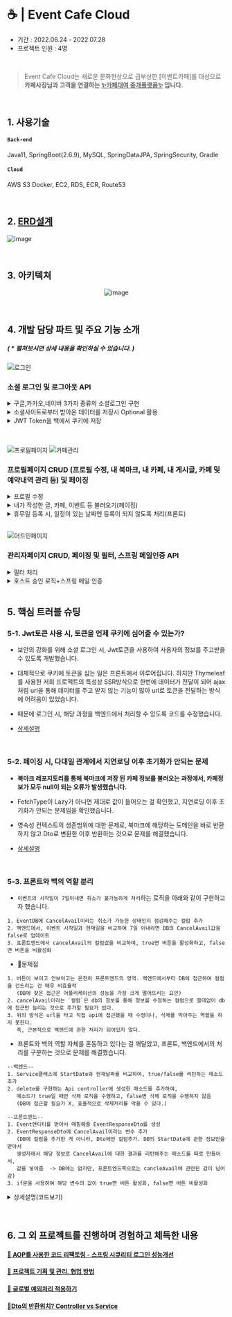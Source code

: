 # ☕ | Event Cafe Cloud 
- 기간 :  2022.06.24 - 2022.07.28  
- 프로젝트 인원 :  4명 

</br>

> Event Cafe Cloud는 새로운 문화현상으로 급부상한 [이벤트카페]를 대상으로  
**카페사장님과 고객을 연결하는 <U>✨카페대여 중개플랫폼✨</U> 입니다.**  

</br>


## 1. 사용기술
#### `Back-end`    
Java11, SpringBoot(2.6.9), MySQL, SpringDataJPA, SpringSecurity, Gradle  
#### `Cloud`    
AWS S3 Docker, EC2, RDS, ECR, Route53

</br>

## 2. [ERD설계]()

![image](https://user-images.githubusercontent.com/93200574/184498197-a78eead7-570a-4ca5-bbb1-33f2e45bc1b9.png)

</br>

## 3. 아키텍쳐
<div align="center">

![image](https://user-images.githubusercontent.com/93200574/184498136-c0ea2482-b5ad-4bc8-af8f-fac04c354ce1.png)

</div>

</br>

## 4. 개발 담당 파트 및 주요 기능 소개 
##### ( * 펼쳐보시면 상세 내용을 확인하실 수 있습니다. )

![로그인](https://user-images.githubusercontent.com/93200574/185052178-770531f4-0ed5-4e4c-8c3f-1d6ac20853ec.gif)
### 소셜 로그인 및 로그아웃 API

<details>
<summary>구글,카카오,네이버 3가지 종류의 소셜로그인 구현</summary>
<div markdown="1">       

#### [application-oauth.yml🔗](https://github.com/nnakki/eventcafecloud/blob/2dea14bd587ac6b7a26268ed98c6c76556cd94b0/src/main/resources/application-oauth.yml)  

</div>
</details>


<details>
<summary>소셜사이트로부터 받아온 데이터를 저장시 Optional 활용 </summary>
<div markdown="1">       

#### [CustomOAuth2UserService🔗](https://github.com/nnakki/eventcafecloud/blob/2dea14bd587ac6b7a26268ed98c6c76556cd94b0/src/main/java/com/eventcafecloud/oauth/service/CustomOAuth2UserService.java)   
User가 null일 경우(=신규회원) DB에 등록되는 과정에서 Optional로 감싼 부분을 원래 `orElseThrow`로 던져 오류가 발생했어서  
첫 수정 시에는, `orElse(null)`로 받도록 처리했었으나 `null을 반환하지 않기 위해 Optional로 감싸는 건데 null을 반환하는 건 의미가 없다`고  
생각해서 null을 반환하지 않는 형식의 삼항연산자로 처리하였습니다.

![수정전](https://user-images.githubusercontent.com/93200574/185783092-86656ada-1970-46a2-9fb9-1968020df82b.png)
</div>
</details>

<details>
<summary>JWT Token을 백에서 쿠키에 저장</summary>
<div markdown="1">       

#### [OAuth2AuthenticationSuccessHandler🔗](https://github.com/nnakki/eventcafecloud/blob/2dea14bd587ac6b7a26268ed98c6c76556cd94b0/src/main/java/com/eventcafecloud/oauth/handler/OAuth2AuthenticationSuccessHandler.java), [CookieUtil🔗](https://github.com/nnakki/eventcafecloud/blob/2dea14bd587ac6b7a26268ed98c6c76556cd94b0/src/main/java/com/eventcafecloud/utils/CookieUtil.java)  

원래는 토큰을 생성하고 토큰을 포함한 프론트엔드의 URI를 반환하도록 설계되어있었으나,  
대부분의 페이지에 `thymeleaf`를 적용하면서 ssr방식으로 페이지를 반환하다보니 프론트의 uri에 토큰을 심는 게 적합하지 않았습니다.   
> `[방법1]` (사용한 방법)     
Handler에서 cookie에 토큰을 저장해줄 때, HttpOnly 세팅을 잡은 addCookie메소드와 HttpOnly(false) 세팅을 잡은 addCookie메소드를 각각 만들어주고,
리프레시 토큰과 액세스토큰을 각각의 방식으로 따로 저장 (리프레시 토큰은 Http에서 접근할 수 있어선 안되기 때문에 세팅을 바꿔주도록 한다.)  
`[방법2]`
> 1. Handler의 redirect경로를 바꿔서 소셜 로그인 후, queryParam의 형태로 전해진 token을 클라이언트가 볼 수 없는 경로로 전달.  
model.attribute를 통해 view로 토큰값을 넘겨준다.
> 2. JS에서 넘겨받은 토큰값을 쿠키에 저장해준다.(set.cookie)
> 3. ajax 콜을 서버로 보낼 때, Header에 token값을 넣어서 보내준다.  
SpringSecurity의 filter가 Header 토큰을 인식, JWT Token을 인증해줄 수 있도록 -> 이 방법 또한 AJAX를 사용하지 않는 파트가 많아 사용하지x

</div>
</details>



</br>  

</details>
</br>  


![프로필페이지](https://user-images.githubusercontent.com/93200574/185052202-eb1bcb0c-0afe-4971-bca0-69dd00d65d48.gif)
![카페관리](https://user-images.githubusercontent.com/93200574/185052231-dd817a1a-7eb2-4faf-a2fa-5e9b3836f7d8.gif)

### 프로필페이지 CRUD (프로필 수정, 내 북마크, 내 카페, 내 게시글, 카페 및 예약내역 관리 등) 및 페이징</b></summary>

<details>
<summary>프로필 수정</summary>
<div markdown="1">       

#### [profileController🔗](https://github.com/nnakki/eventcafecloud/blob/develop/src/main/java/com/eventcafecloud/user/controller/ProfileController.java), [UserService🔗](https://github.com/nnakki/eventcafecloud/blob/d7e9f086e8b8ad15ccc583e6b2c49eef460e7d9b/src/main/java/com/eventcafecloud/user/service/UserService.java) 

프로필 수정은 `고객 피드백`을 반영하여 `1. 닉네임 중복불가`, `2. 프로필사진, 닉네임 중 한쪽만 선택적으로 수정 가능` 로직을 추가했습니다. 
UserRequestDto에서 유효성 검사가 가능하도록 어노테이션을 추가하였고, 사진이나 닉네임은 원래 저장 되어 있던 정보를 불러와 넘겨줌으로서, 수정하지 않으면 원래 정보가 그대로 기입되도록 설계했습니다. 

</div>
</details>


<details>
<summary>내가 작성한 글, 카페, 이벤트 등 불러오기(페이징)</summary>
<div markdown="1">       

#### 람다식을 이용한 Dto 반환 페이징  
repository에서 Page<CafeBookmark>를 사용하여 북마크리스트를 전달받은 이후, 전달받은 리스트를 `.map`을 사용하여 Page<CafeBookmarkResponseDto>로 반환받았습니다. 
```java
@Data
public class CafeBookmarkResponseDto {

    private Long id;
    .
    .
    private Integer cafeBookmarkCount;

    public CafeBookmarkResponseDto(CafeBookmark bookmark) {
        id = bookmark.getId();
        cafeId = bookmark.getCafe().getId();
        cafeName = bookmark.getCafe().getCafeName();
        cafeInfo = bookmark.getCafe().getCafeInfo();
        cafeImgUrl = bookmark.getCafe().getCafeImages().get(0).getCafeImageUrl();
        cafeWeekdayPrice = bookmark.getCafe().getCafeWeekdayPrice();
        cafeReviewCount = bookmark.getCafe().getCafeReviews().size();
        cafeBookmarkCount = bookmark.getCafe().getCafeBookmarks().size();
    }
}
```

```java
@Transactional
public Page<CafeBookmarkResponseDto> findCafeBookmarkByUserId(Long userId, Pageable pageable) {
    int page = (pageable.getPageNumber() == 0) ? 0 : (pageable.getPageNumber() - 1);
    pageable = PageRequest.of(page, 6, Sort.Direction.DESC, "id");
    Page<CafeBookmark> result = cafeBookmarkRepository.findAllByUserId(userId, pageable);
    return result.map(CafeBookmarkResponseDto::new);
}
```
</div>
</details>


<details>
<summary>휴무일 등록 시, 일정이 있는 날짜엔 등록이 되지 않도록 처리(프론트) </summary>
<div markdown="1">       

1. 카페에 등록된 휴무일(Date)정보와, 일정(Schedule)정보를 모두 받아옵니다. 이 때, DB에는 시작일과 종료일만 등록되어있기 때문에  
사이 기간에 대한 모든 날짜를 받아올 수 있도록 함수를 구현. [CafeService🔗](https://github.com/nnakki/eventcafecloud/blob/1278081d6001056e19cfa08c406aba4c1057ebc9/src/main/java/com/eventcafecloud/cafe/service/CafeService.java)
```java
final String DATE_PATTERN = "yyyy-MM-dd";
SimpleDateFormat sdf = new SimpleDateFormat(DATE_PATTERN);
ArrayList<String> dates = new ArrayList<>();

for (int i = 0; i < eventList.size(); i++) {
    String inputEventStartDate = eventList.get(i).getEventStartDate();
    String inputEventEndDate = eventList.get(i).getEventEndDate();

    Date startDate = sdf.parse(inputEventStartDate);
    Date endDate = sdf.parse(inputEventEndDate);
    Date currentEvent = startDate;

    while (currentEvent.compareTo(endDate) <= 0) {
        dates.add(sdf.format(currentEvent));
        Calendar c = Calendar.getInstance();
        c.setTime(currentEvent);
        c.add(Calendar.DAY_OF_MONTH, 1);
        currentEvent = c.getTime();
    }
}
```
2. 모든 날짜에 대한 정보를 Date 리스트에 담고, View로 전달해줍니다. [hostProfileController🔗](https://github.com/nnakki/eventcafecloud/blob/1278081d6001056e19cfa08c406aba4c1057ebc9/src/main/java/com/eventcafecloud/user/controller/hostProfileController.java)
```java
@GetMapping("/{id}/cafes/{cafeId}/schedule")
 public String getReservationByCafe(@PageableDefault Pageable pageable, @PathVariable Long cafeId, Model model, User loginUser) throws ParseException {
     Page<Event> eventList = eventService.findEventListByCafe(cafeId, pageable);
     Page<CafeSchedule> scheduleList = cafeScheduleService.findCafeScheduleByCafeId(cafeId, pageable);
     ArrayList<String> dates = cafeService.AllReservationListByCafe(cafeId);
     .
     .
     //휴무일등록시, 등록 정보를 받아올 객체를 넘김
     model.addAttribute("requestDto", new CafeScheduleRequestDto());

     return "profile-host/host-schedule";
 }
```
3. View의 JS에서는 해당 날짜의 리스트를 받고, Full Calendar API가 인식할 수 있는 형태로 바꾸어준뒤  
FullCalendar의 DisableDate에 넣어줍니다. [host-schedule.html 🔗](https://github.com/nnakki/eventcafecloud/blob/1278081d6001056e19cfa08c406aba4c1057ebc9/src/main/resources/templates/profile-host/host-schedule.html)
```js
let dates = [[${dates}]];

$.datepicker.setDefaults({
            dateFormat: 'yy-mm-dd',
            .
            .
            beforeShowDay: disableSomeDay
        });

        // 제외할 날짜 (받아오기) - 휴무일, 예약된 날짜
        let disabledDays = dates;
        for (let index = 0; index < disabledDays.length; index++) {
            disabledDays[index] = disabledDays[index].replace(/-0+/g, '-')
        }

        // 날짜 선택을 막기위한 함수
        function disableSomeDay(date) {
            let dates = date.getDate();
            let month = date.getMonth();
            let year = date.getFullYear();

            for (let i = 0; i < disabledDays.length; i++) {
                if ($.inArray(year + '-' + (month + 1) + '-' + dates, disabledDays) !== -1) {
                    return [false];
                }
            }
            return [true];
        }
```
</div>
</details>

 
</br> 

![어드민페이지](https://user-images.githubusercontent.com/93200574/185052242-2b71839f-3941-4dee-b078-a26c1d4cf3a0.gif)

### 관리자페이지 CRUD, 페이징 및 필터, 스프링 메일인증 API

<details>
<summary>필터 처리</summary>
<div markdown="1">       

#### [AdminController🔗](https://github.com/nnakki/eventcafecloud/blob/1278081d6001056e19cfa08c406aba4c1057ebc9/src/main/java/com/eventcafecloud/user/controller/AdminController.java)
```java
public Page<UserResponseDto> findAllUserList(RoleType roleType, Pageable pageable) {

    Page<User> userList;

    int page = (pageable.getPageNumber() == 0) ? 0 : (pageable.getPageNumber() - 1);
    pageable = PageRequest.of(page, 10, Sort.Direction.DESC, "id");

    if (roleType == null) {
        userList = userRepository.findAll(pageable);
    } else {
        userList = userRepository.findAllByRole(roleType, pageable);
    }

    return userList.map(UserResponseDto::new);
}
```
```java
@GetMapping("/users")
public String getUserList(@PageableDefault Pageable pageable, @RequestParam(required = false, value = "roleType") RoleType roleType, Model model) {
    Page<UserResponseDto> userList = userService.findAllUserList(roleType, pageable);
    model.addAttribute("users", userList);
    model.addAttribute("userRequestDto", new UserRequestDto());
    return "admin/admin-user";
}
```

</div>
</details>


<details>
<summary>호스트 승인 로직+스프링 메일 인증</summary>
<div markdown="1">       

</br>

> 이 프로젝트는 이벤트를 등록하고자 하는 일반 유저와, 카페를 등록하는 호스트(사장) 유저로 권한이 구분됩니다.    
따라서 일반 유저로 가입한 이후, 자신이 호스트라면 `호스트로 등록하는 과정`이 필요하다고 생각했습니다. 


1. 사용자가 사업자등록탭을 눌러 사용자 등록을 하게 되면 `어드민페이지`의 `호스트승인`탭에 추가됩니다. [UserService🔗](https://github.com/nnakki/eventcafecloud/blob/d7e9f086e8b8ad15ccc583e6b2c49eef460e7d9b/src/main/java/com/eventcafecloud/user/service/UserService.java)
```java
@Transactional
   public void saveHostUser(HostUserCreateRequestDto hostUserCreateRequestDto) {

       User user = userRepository.findByUserEmail(hostUserCreateRequestDto.getUserEmail())
               .orElseThrow(() -> new IllegalArgumentException(USER_NOT_FOUND.getMessage()));

       Optional<HostUser> checkUser = hostUserRepository.findByUserEmail(hostUserCreateRequestDto.getUserEmail());

       if (checkUser.isEmpty()) {
           HostUser hostUser = HostUser.builder()
                   .userEmail(hostUserCreateRequestDto.getUserEmail())
                   .certificationFile(hostUserCreateRequestDto.getCertificationFile())
                   .isApprove(ApproveType.WAITING)
                   .build();

           user.registHost(hostUser);
       } else {
           checkUser.get().updateIsApprove();
       }
   }
```
2. 호스트 승인 탭에 추가 된 사용자는 승인/거절에 따라 호스트 유저로 권한이 변경되고, 결과가 가입한 사용자의 메일로 결과가 전송됩니다. [MailService🔗](https://github.com/nnakki/eventcafecloud/blob/1278081d6001056e19cfa08c406aba4c1057ebc9/src/main/java/com/eventcafecloud/mail/MailService.java)    
```JAVA
 @PostMapping("/hosts/{id}/pass")
    public String updateNormalUserToHostUser(@PathVariable Long id) {
        userService.modifyNormalUserToHostUser(id);
        String userEmail = userService.getUserEmailById(id);

        MailTO mail = new MailTO();
        mail.setAddress(userEmail);
        mail.setTitle("EC2 호스트 승인메일입니다.");
        mail.setMessage("호스트로 승인 되셨습니다. 지금 EC2에 접속해 카페를 등록해보세요!\n www.eventcafecloud.com");
        mailService.sendMail(mail);

        return "redirect:/admin/hosts";
    }

    @PostMapping("/hosts/{id}/fail")
    public String updateApproveIsFail(@PathVariable Long id) {
        userService.approveIsFail(id);
        String userEmail = userService.getHostUserEmailById(id);

        MailTO mail = new MailTO();
        mail.setAddress(userEmail);
        mail.setTitle("EC2 호스트 승인메일입니다.");
        mail.setMessage("호스트로 승인이 거절되었습니다. 사업자 등록증을 다시 확인하신 뒤 신청해주세요.\n www.eventcafecloud.com");
        mailService.sendMail(mail);

        return "redirect:/admin/hosts";
    }
}
``` 

#### [AdminController🔗](https://github.com/nnakki/eventcafecloud/blob/1278081d6001056e19cfa08c406aba4c1057ebc9/src/main/java/com/eventcafecloud/user/controller/AdminController.java)


</div>
</details>



</br>

## 5. 핵심 트러블 슈팅 

### 5-1. Jwt토큰 사용 시, 토큰을 언제 쿠키에 심어줄 수 있는가?
- 보안의 강화를 위해 소셜 로그인 시, Jwt토큰을 사용하여 사용자의 정보를 주고받을 수 있도록 개발했습니다.
  
- 대체적으로 쿠키에 토큰을 심는 일은 프론트에서 이루어집니다. 하지만 Thymeleaf를 사용한 저희 프로젝트의 특성상 SSR방식으로 한번에 데이터가 전달이 되어 ajax 처럼 url을 통해 데이터를 주고 받지 않는 기능이 많아 url로 토큰을 전달하는 방식에 어려움이 있었습니다. 
  
- 때문에 로그인 시, 해당 과정을 백엔드에서 처리할 수 있도록 코드를 수정했습니다. 
  
- [상세설명](https://velog.io/@nnakki/SpringSecurityJWTOAuth2를-사용한-소셜로그인)  

</br>  
  
### 5-2. 페이징 시, 다대일 관계에서 지연로딩 이후 초기화가 안되는 문제
- **북마크 레포지토리를 통해 북마크에 저장 된 카페 정보를 불러오는 과정에서, 카페정보가 모두 null이 되는 오류가 발생했습니다.**

- FetchType이 Lazy가 아니면 제대로 값이 들어오는 걸 확인했고, 지연로딩 이후 초기화가 안되는 문제임을 확인했습니다.

- 영속성 컨텍스트의 생존범위에 대한 문제로, 북마크에 해당하는 도메인을 바로 반환하지 않고 Dto로 변환한 이후 반환하는 것으로 문제를 해결했습니다.  

- [상세설명](https://velog.io/@nnakki/페이징시-다대일-관계에서-지연로딩-이후-초기화가-안되는-이유) 

</br>  

### 5-3. 프론트와 백의 역할 분리
- `이벤트의 시작일이 7일이내면 취소가 불가능하게 처리`하는 로직을 아래와 같이 구현하고자 했습니다. 
```
1. EventDB에 CancelAvail이라는 취소가 가능한 상태인지 점검해주는 컬럼 추가
2. 백엔드에서, 이벤트 시작일과 현재일을 비교하여 7일 이내라면 DB의 CancelAvail값을 false로 업데이트
3. 프론트엔드에서 cancelAvail의 컬럼값을 비교하여, true면 버튼을 활성화하고, false면 버튼을 비활성화
```
- 🔻문제점 
```
1. 버튼이 보이고 안보이고는 온전히 프론트엔드의 영역. 백엔드에서부터 DB에 접근하여 컬럼을 건드리는 건 매우 비효율적
   (DB에 잦은 접근은 어플리케이션의 성능을 가장 크게 떨어뜨리는 요인)
2. cancelAvail이라는 `컬럼`은 db의 정보를 통해 정보를 수정하는 컬럼으로 쓸데없이 db에 접근만 늘리는 것으로 추가할 필요가 없다. 
3. 위의 방식은 url을 타고 직접 api에 접근했을 때 수정이나, 삭제를 막아주는 역할을 하지 못한다. 
   즉, 근본적으로 백엔드에 관한 처리가 되어있지 않다.
```
- 프론트와 백의 역할 자체를 혼동하고 있다는 걸 깨달았고, 프론트, 백엔드에서의 처리를 구분하는 것으로 문제를 해결했습니다.
```
--백엔드--
1. Service클래스에 StartDate와 현재날짜를 비교하여, true/false를 리턴하는 메소드 추가 
2. delete를 구현하는 Api controller에 생성한 메소드를 추가하여, 
   메소드가 true일 때만 삭제 로직을 수행하고, false면 삭제 로직을 수행하지 않음
   (DB에 접근할 필요가 X, 효율적으로 삭제처리를 막을 수 있다.)

--프론트엔드--
1. Event엔티티를 받아서 매핑해줄 EventResponseDto를 생성
2. EventResponseDto에 CancelAvail이라는 변수 추가 
   (DB에 컬럼을 추가한 게 아니라, Dto에만 컬럼추가. DB의 StartDate에 관한 정보만을 받아서
   생성자에서 해당 정보로 CancelAvail에 대한 결과를 리턴해주는 메소드를 따로 만들어서, 
   값을 넣어줌  -> DB에는 없지만, 프론트엔드쪽으로는 cancleAvail에 관련된 값이 넘어감)
3. if문을 사용하여 해당 변수의 값이 true면 버튼 활성화, false면 버튼 비활성화
```

<details>
<summary>상세설명(코드보기)</summary>
<div markdown="1">      

#### 백엔드 [EventService🔗](https://github.com/nnakki/eventcafecloud/blob/df05bef524e1dd565d582ea5309c676bc66b5634/src/main/java/com/eventcafecloud/event/service/EventService.java), [EventController🔗](https://github.com/nnakki/eventcafecloud/blob/df05bef524e1dd565d582ea5309c676bc66b5634/src/main/java/com/eventcafecloud/event/controller/EventController.java) 
```java
/**
 * 이벤트기간과 오늘을 비교해서 취소상태를 변경하는 메소드
 */
public boolean isEventCancleAvail(Long id) {
    Date now;
    Calendar cal = java.util.Calendar.getInstance();
    cal.add(Calendar.DATE, +7);
    now = cal.getTime();

    Event event = eventRepository.getById(id);

    SimpleDateFormat sdf = new SimpleDateFormat("yyyy-MM-dd");
    String deadline = sdf.format(now);

    return event.getEventStartDate().compareTo(deadline) > 0;
  }
}
```

```java
//이벤트삭제(마이페이지)
    @DeleteMapping("/profile/{userId}/delete/{eventNumber}")
    public String deleteEventFromProfile(@PathVariable Long eventNumber, @PathVariable Long userId) {
        boolean result = eventService.isEventCancleAvail(eventNumber);
        if (result == true) {
            eventService.removeEvent(eventNumber);
        } else {
            return "redirect:/users/profile/" + userId + "/reservation";
        }
        return "redirect:/users/profile/" + userId + "/reservation";
    }

```

#### 프론트엔드 [reservation.html🔗](https://github.com/nnakki/eventcafecloud/blob/472a1d1191a6b05daf457b58a5ceb4ebc32269e5/src/main/resources/templates/profile/fragments/reservation.html)
```html
<form id="delete-form" method="post"
      th:action="@{'/profile/'+${userId}+'/delete/'+${event.id}}">
    <input name="_method" type="hidden" value="DELETE"/>
    <button class="delete-button" onclick="return confirm(this.getAttribute('data-confirm-delete'))"
            th:if="${event.isCancel==true}"
            th:data-confirm-delete="|정말 취소하시겠습니까?|">취소
    </button>
</form>
```

</div>
</details>



</br>  

 
</br>

## 6. 그 외 프로젝트를 진행하며 경험하고 체득한 내용
  
#### [🔗 AOP를 사용한 코드 리팩토링 - 스프링 시큐리티 로그인 성능개선](https://velog.io/@nnakki/AOP를-사용한-코드-리팩토링-HandlerMethodArgumentResolver)  
#### [🔗 프로젝트 기획 및 관리, 협업 방법](https://velog.io/@nnakki/프로젝트-관리-과정)  
#### [🔗 글로벌 예외처리 적용하기](https://velog.io/@nnakki/글로벌-예외처리-적용하기) 
#### [🔗Dto의 반환위치? Controller vs Service](https://velog.io/@nnakki/Dto의-반환위치-Controller-vs-Service)  

</br>
 
  
